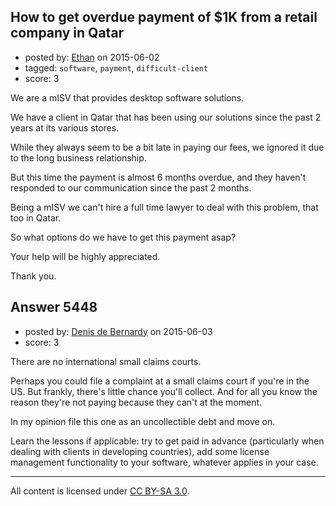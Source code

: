 ## How to get overdue payment of $1K from a retail company in Qatar

- posted by: [Ethan](https://stackexchange.com/users/6406325/ethan) on 2015-06-02
- tagged: `software`, `payment`, `difficult-client`
- score: 3

We are a mISV that provides desktop software solutions.

We have a client in Qatar that has been using our solutions since the past 2 years at its various stores.

While they always seem to be a bit late in paying our fees, we ignored it due to the long business relationship. 

But this time the payment is almost 6 months overdue, and they haven't responded to our communication since the past 2 months.

Being a mISV we can't hire a full time lawyer to deal with this problem, that too in Qatar. 

So what options do we have to get this payment asap?

Your help will be highly appreciated.

Thank you.


## Answer 5448

- posted by: [Denis de Bernardy](https://stackexchange.com/users/182468/denis-de-bernardy) on 2015-06-03
- score: 3

There are no international small claims courts.

Perhaps you could file a complaint at a small claims court if you're in the US. But frankly, there's little chance you'll collect. And for all you know the reason they're not paying because they can't at the moment.

In my opinion file this one as an uncollectible debt and move on.

Learn the lessons if applicable: try to get paid in advance (particularly when dealing with clients in developing countries), add some license management functionality to your software, whatever applies in your case.



---

All content is licensed under [CC BY-SA 3.0](https://creativecommons.org/licenses/by-sa/3.0/).
